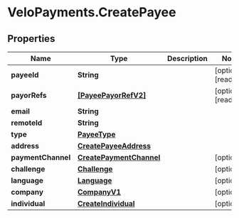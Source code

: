# VeloPayments.CreatePayee

## Properties

Name | Type | Description | Notes
------------ | ------------- | ------------- | -------------
**payeeId** | **String** |  | [optional] [readonly] 
**payorRefs** | [**[PayeePayorRefV2]**](PayeePayorRefV2.md) |  | [optional] [readonly] 
**email** | **String** |  | 
**remoteId** | **String** |  | 
**type** | [**PayeeType**](PayeeType.md) |  | 
**address** | [**CreatePayeeAddress**](CreatePayeeAddress.md) |  | 
**paymentChannel** | [**CreatePaymentChannel**](CreatePaymentChannel.md) |  | [optional] 
**challenge** | [**Challenge**](Challenge.md) |  | [optional] 
**language** | [**Language**](Language.md) |  | [optional] 
**company** | [**CompanyV1**](CompanyV1.md) |  | [optional] 
**individual** | [**CreateIndividual**](CreateIndividual.md) |  | [optional] 


